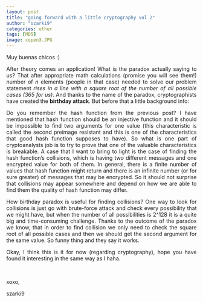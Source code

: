 ```yaml
---
layout: post
title: "going forward with a little cryptography vol 2"
author: "szarki9"
categories: other
tags: [MD5]
image: copen3.JPG
---
```

<p>Muy buenas chicos :)</p><p align="justify">After theory comes an application! What is the paradox actually saying to us? That after appropriate math calculations (promise you will see them!) number of <i>n</i> elements (people in that case) needed to solve our problem statement <i>rises in a line with a square root of the number of all possible cases (365 for us)</i>. And thanks to the name of the paradox, cryptographists have created the <b>birthday attack</b>. But before that a little background info:</p><p align="justify">Do you remember the hash function from the previous post? I have mentioned that hash function should be an injective function and it should be impossible to find two arguments for one value (this characteristic is called the second preimage resistant and this is one of the characteristics that good hash function supposes to have). So what is one part of cryptoanalysts job is to try to prove that one of the valuable characteristics is breakable. A case that I want to bring to light is the case of finding the hash function’s collisions, which is having two different messages and one encrypted value for both of them. In general, there is a finite number of values that hash function might return and there is an infinite number (or for sure greater) of messages that may be encrypted. So it should not surprise that collisions may appear somewhere and depend on how we are able to find them the quality of hash function may differ. </p><p align="justify">How birthday paradox is useful for finding collisions? One way to look for collisions is just go with brute-force attack and check every possibility that we might have, but when the number of all possibilities is 2^128 it is a quite big and time-consuming challenge. Thanks to the outcome of the paradox we know, that in order to find collision we only need to check the square root of all possible cases and then we should get the second argument for the same value. So funny thing and they say it works.</p><p align="justify">Okay, I think this is it for now (regarding cryptography), hope you have found it interesting in the same way as I haha.</p><p><br></p><p>xoxo,</p><p>szarki9</p>